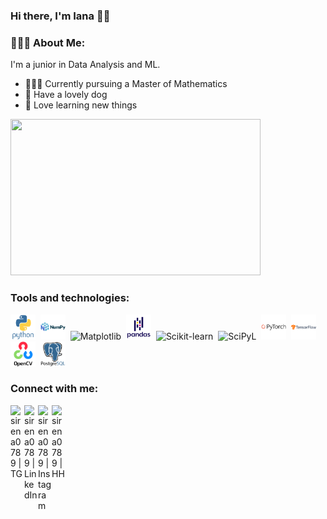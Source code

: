 ### Hi there, I'm Iana ✌🏻
###  💁🏼‍♀️ About Me:
I'm a junior in Data Analysis and ML.
- 👩🏼‍🎓 Currently pursuing a Master of Mathematics
- 🐾 Have a lovely dog
- 📜 Love learning new things
  
<div align="left">
  <img src="https://media.giphy.com/media/l378c04F2fjeZ7vH2/giphy.gif" width="400" height="250"/>
</div>

### Tools and technologies:
<div>
  <img src="https://github.com/devicons/devicon/blob/master/icons/python/python-original-wordmark.svg" title="Python" alt="Python" width="40" height="40"/>&nbsp;
  <img src="https://github.com/devicons/devicon/blob/master/icons/numpy/numpy-original-wordmark.svg" title="NumPy" alt="NumPy" width="40" height="40"/>&nbsp;
   <img src="https://upload.wikimedia.org/wikipedia/commons/8/84/Matplotlib_icon.svg" title="Matplotlib" alt="Matplotlib" width="40" height="40"/>&nbsp;
  <img src="https://github.com/devicons/devicon/blob/master/icons/pandas/pandas-original-wordmark.svg" title="Pandas" alt="Pandas" width="40" height="40"/>&nbsp;
  <img src="https://upload.wikimedia.org/wikipedia/commons/0/05/Scikit_learn_logo_small.svg" title="Scikit-learn" alt="Scikit-learn" width="40" height="40"/>&nbsp;
  <img src="https://upload.wikimedia.org/wikipedia/commons/b/b2/SCIPY_2.svg" title="SciPy" alt="SciPyL" width="40" height="40"/>&nbsp;
  <img src="https://github.com/devicons/devicon/blob/master/icons/pytorch/pytorch-original-wordmark.svg" title="PyTorch" alt="PyTorch" width="40" height="40"/>&nbsp;
  <img src="https://github.com/devicons/devicon/blob/master/icons/tensorflow/tensorflow-original-wordmark.svg" title="Tensorflow" alt="Tensorflow" width="40" height="40"/>&nbsp;
  <img src="https://github.com/devicons/devicon/blob/master/icons/opencv/opencv-original-wordmark.svg" title="OpenCV" alt="OpenCV" width="40" height="40"/>&nbsp;
  <img src="https://github.com/devicons/devicon/blob/master/icons/postgresql/postgresql-original-wordmark.svg" title="PostgreSQL" alt="PostgreSQL" width="40" height="40"/>&nbsp;
  
</div>

### Connect with me:

[<img align="left" alt="sirena0789 | TG" width="22px" src="https://cdn.jsdelivr.net/npm/simple-icons@v3/icons/telegram.svg" />][telegram]
[<img align="left" alt="sirena0789 | LinkedIn" width="22px" src="https://cdn.jsdelivr.net/npm/simple-icons@v3/icons/linkedin.svg" />][linkedin]
[<img align="left" alt="sirena0789 | Instagram" width="22px" src="https://cdn.jsdelivr.net/npm/simple-icons@v3/icons/instagram.svg" />][instagram]
[<img align="left" alt="sirena0789 | HH" width="22px" src="https://papik.pro/uploads/posts/2022-01/1643610825_6-papik-pro-p-hh-logotip-9.png"/>][hh]

[telegram]: https://t.me/sirena0789/
[linkedin]: https://www.linkedin.com/in/sirena0789/
[instagram]: https://www.instagram.com/sirena0789/
[hh]: https://hh.ru/resume/796f5f67ff0996376e0039ed1f733763697442
